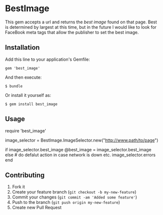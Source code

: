 # BestImage

This gem accepts a url and returns the *best image* found on that page.  Best is determined by largest at this time, but in the future I would like to look for FaceBook meta tags that allow the publisher to set the best image.

## Installation

Add this line to your application's Gemfile:

    gem 'best_image'

And then execute:

    $ bundle

Or install it yourself as:

    $ gem install best_image

## Usage
  require 'best_image'

  image_selector = BestImage.ImageSelector.new("http://www.path/to/page")
  
  if image_selector.best_image
    @best_image = image_selector.best_image
  else
    # do defalut action in case network is down etc.
    image_selector.errors
  end
    
## Contributing

1. Fork it
2. Create your feature branch (`git checkout -b my-new-feature`)
3. Commit your changes (`git commit -am 'Added some feature'`)
4. Push to the branch (`git push origin my-new-feature`)
5. Create new Pull Request
